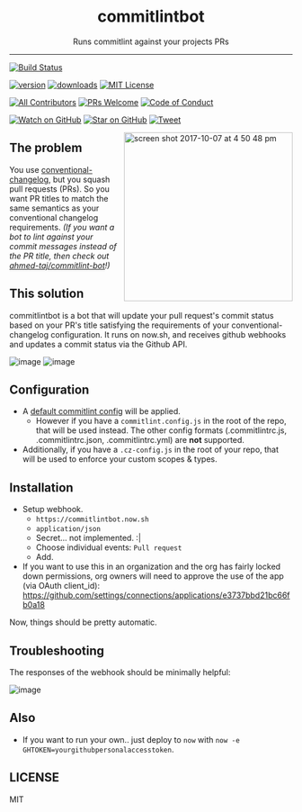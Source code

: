 <div align="center">
<h1>commitlintbot</h1>

<p>Runs commitlint against your projects PRs</p>
</div>

<hr />

[![Build Status][build-badge]][build]
<!-- [![Code Coverage][coverage-badge]][coverage] -->
[![version][version-badge]][package]
[![downloads][downloads-badge]][npmtrends]
[![MIT License][license-badge]][LICENSE]

[![All Contributors](https://img.shields.io/badge/all_contributors-1-orange.svg?style=flat-square)](#contributors)
[![PRs Welcome][prs-badge]][prs]
[![Code of Conduct][coc-badge]][coc]

[![Watch on GitHub][github-watch-badge]][github-watch]
[![Star on GitHub][github-star-badge]][github-star]
[![Tweet][twitter-badge]][twitter]

<img width="300" align="right" alt="screen shot 2017-10-07 at 4 50 48 pm" src="https://user-images.githubusercontent.com/39191/31313114-5967e096-ab8d-11e7-98b5-6bae28da0a94.png">


## The problem

You use [conventional-changelog](http://conventionalcommits.org/), but you squash pull requests (PRs). So you want PR titles to match the same semantics as your conventional changelog requirements. _(If you want a bot to lint against your commit messages instead of the PR title, then check out [ahmed-taj/commitlint-bot](https://github.com/ahmed-taj/commitlint-bot)!)_

## This solution

commitlintbot is a bot that will update your pull request's commit status based on your PR's title satisfying the requirements of your conventional-changelog configuration.  It runs on now.sh, and receives github webhooks and updates a commit status via the Github API.


![image](https://user-images.githubusercontent.com/39191/31453450-16c1c202-ae67-11e7-8b9f-5d7b1d553b2b.png)
![image](https://user-images.githubusercontent.com/39191/31453417-f6da45ae-ae66-11e7-9727-24c69d2fc03b.png)


## Configuration
* A [default commitlint config](./default-commitlint.config.js) will be applied.
   - However if you have a `commitlint.config.js` in the root of the repo, that will be used instead. The other config formats (.commitlintrc.js, .commitlintrc.json, .commitlintrc.yml) are **not** supported.
* Additionally, if you have a `.cz-config.js` in the root of your repo, that will be used to enforce your custom scopes & types.


## Installation

* Setup webhook.
  * `https://commitlintbot.now.sh`
  * `application/json`
  * Secret... not implemented. :|
  * Choose individual events: `Pull request`
  * Add.
* If you want to use this in an organization and the org has fairly locked down permissions, org owners will need to approve the use of the app (via OAuth client_id): https://github.com/settings/connections/applications/e3737bbd21bc66fb0a18

Now, things should be pretty automatic.

## Troubleshooting

The responses of the webhook should be minimally helpful:

![image](https://user-images.githubusercontent.com/39191/32409650-fcadd22a-c16c-11e7-8742-ac0b62cb5a35.png)


## Also

* If you want to run your own.. just deploy to `now` with `now -e GHTOKEN=yourgithubpersonalaccesstoken`.



## LICENSE

MIT

[npm]: https://www.npmjs.com/
[node]: https://nodejs.org
[build-badge]: https://img.shields.io/travis/paulirish/commitlintbot/master.svg?style=flat-square
[build]: https://travis-ci.org/paulirish/commitlintbot
[coverage-badge]: https://img.shields.io/codecov/c/github/paulirish/commitlintbot.svg?style=flat-square
[coverage]: https://codecov.io/github/paulirish/commitlintbot
[version-badge]: https://img.shields.io/npm/v/commitlintbot.svg?style=flat-square
[package]: https://www.npmjs.com/package/commitlintbot
[downloads-badge]: https://img.shields.io/npm/dm/commitlintbot.svg?style=flat-square
[npmtrends]: http://www.npmtrends.com/commitlintbot
[license-badge]: https://img.shields.io/npm/l/commitlintbot.svg?style=flat-square
[license]: https://github.com/paulirish/commitlintbot/blob/master/LICENSE
[prs-badge]: https://img.shields.io/badge/PRs-welcome-brightgreen.svg?style=flat-square
[prs]: http://makeapullrequest.com
[donate-badge]: https://img.shields.io/badge/$-support-green.svg?style=flat-square
[coc-badge]: https://img.shields.io/badge/code%20of-conduct-ff69b4.svg?style=flat-square
[coc]: https://github.com/paulirish/commitlintbot/blob/master/other/CODE_OF_CONDUCT.md
[github-watch-badge]: https://img.shields.io/github/watchers/paulirish/commitlintbot.svg?style=social
[github-watch]: https://github.com/paulirish/commitlintbot/watchers
[github-star-badge]: https://img.shields.io/github/stars/paulirish/commitlintbot.svg?style=social
[github-star]: https://github.com/paulirish/commitlintbot/stargazers
[twitter]: https://twitter.com/intent/tweet?text=Check%20out%20commitlintbot%20by%20%40paulirish%20https%3A%2F%2Fgithub.com%2Fpaulirish%2Fcommitlintbot%20%F0%9F%91%8D
[twitter-badge]: https://img.shields.io/twitter/url/https/github.com/paulirish/commitlintbot.svg?style=social
[emojis]: https://github.com/paulirish/all-contributors#emoji-key
[all-contributors]: https://github.com/paulirish/all-contributors
